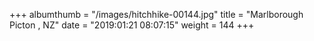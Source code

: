 +++
albumthumb = "/images/hitchhike-00144.jpg"
title = "Marlborough Picton , NZ"
date = "2019:01:21 08:07:15"
weight = 144
+++
